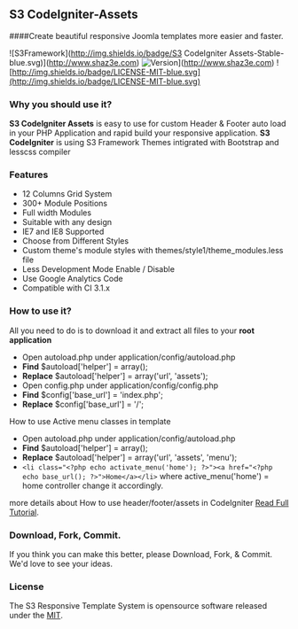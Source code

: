 ## S3 CodeIgniter-Assets
####Create beautiful responsive Joomla templates more easier and faster.

![S3Framework](http://img.shields.io/badge/S3 CodeIgniter Assets-Stable-blue.svg)](http://www.shaz3e.com)
![Version](http://img.shields.io/badge/Version-2.2.7-green.svg)](http://www.shaz3e.com)
![http://img.shields.io/badge/LICENSE-MIT-blue.svg](http://img.shields.io/badge/LICENSE-MIT-blue.svg)


### Why you should use it?
**S3 CodeIgniter Assets** is easy to use for custom Header & Footer auto load in your PHP Application and rapid build your responsive application.
**S3 CodeIgniter** is using S3 Framework Themes intigrated with Bootstrap and lesscss compiler

### Features
 - 12 Columns Grid System
 - 300+ Module Positions
 - Full width Modules
 - Suitable with any design
 - IE7 and IE8 Supported
 - Choose from Different Styles
 - Custom theme's module styles with themes/style1/theme_modules.less file
 - Less Development Mode Enable / Disable
 - Use Google Analytics Code
 - Compatible with CI 3.1.x

### How to use it?
All you need to do is to  download it and extract all files to your **root application**

 - Open autoload.php under application/config/autoload.php
  - **Find** $autoload['helper'] = array();
  - **Replace** $autoload['helper'] = array('url', 'assets');
 - Open config.php under application/config/config.php
  - **Find** $config['base_url']	= 'index.php';
  - **Replace** $config['base_url']	= '/';

How to use Active menu classes in template
 - Open autoload.php under application/config/autoload.php
  - **Find** $autoload['helper'] = array();
  - **Replace** $autoload['helper'] = array('url', 'assets', 'menu');
  - `<li class="<?php echo activate_menu('home'); ?>"><a href="<?php echo base_url(); ?>">Home</a></li>` where active_menu('home') = home controller change it accordingly.


more details about How to use header/footer/assets in CodeIgniter [Read Full Tutorial](http://blog.shaz3e.com/how-to-use-header-footer-assets-in-codeigniter/).

### Download, Fork, Commit.
If you think you can make this better, please Download, Fork, & Commit. We'd love to see your ideas.
 
### License

The S3 Responsive Template System is opensource software released under the [MIT](http://opensource.org/licenses/mit-license.html).